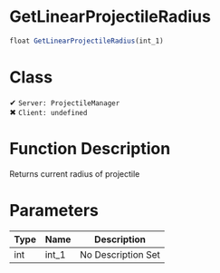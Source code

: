 # GetLinearProjectileRadius
```js
float GetLinearProjectileRadius(int_1)
```
# Class
✔ `Server: ProjectileManager`  
✖ `Client: undefined`  

# Function Description
Returns current radius of projectile
# Parameters
Type|Name|Description
--|--|--
int|int_1|No Description Set
